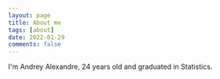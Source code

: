 ```yaml
---
layout: page
title: About me
tags: [about]
date: 2022-01-29
comments: false
---
```


I'm Andrey Alexandre, 24 years old and graduated in Statistics.

